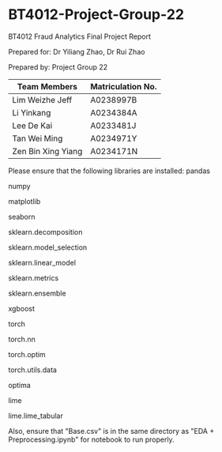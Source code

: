 # BT4012-Project-Group-22
BT4012 Fraud Analytics
Final Project Report
	 		 		 	 	 		 
Prepared for: Dr Yiliang Zhao, Dr Rui Zhao

Prepared by: Project Group 22


| Team Members  | Matriculation No. |
|---|---|
| Lim Weizhe Jeff  |  A0238997B |
| Li Yinkang  | A0234384A  |
| Lee De Kai | A0233481J  |
| Tan Wei Ming | A0234971Y |
| Zen Bin Xing Yiang | A0234171N |

Please ensure that the following libraries are installed: 
pandas 

numpy 

matplotlib 

seaborn 

sklearn.decomposition 

sklearn.model_selection 

sklearn.linear_model

sklearn.metrics 

sklearn.ensemble

xgboost 

torch

torch.nn

torch.optim 

torch.utils.data

optima 

lime 

lime.lime_tabular 


Also, ensure that "Base.csv" is in the same directory as "EDA + Preprocessing.ipynb" for notebook to run properly.
